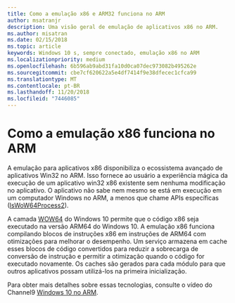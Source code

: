 ```yaml
---
title: Como a emulação x86 e ARM32 funciona no ARM
author: msatranjr
description: Uma visão geral de emulação de aplicativos x86 no ARM.
ms.author: misatran
ms.date: 02/15/2018
ms.topic: article
keywords: Windows 10 s, sempre conectado, emulação x86 no ARM
ms.localizationpriority: medium
ms.openlocfilehash: 6b596ab9abd31fa10d0ca07dec973082b495262e
ms.sourcegitcommit: cbe7cf620622a5e4df7414f9e38dfecec1cfca99
ms.translationtype: MT
ms.contentlocale: pt-BR
ms.lasthandoff: 11/20/2018
ms.locfileid: "7446085"
---
```

# <a name="how-x86-emulation-works-on-arm"></a>Como a emulação x86 funciona no ARM
A emulação para aplicativos x86 disponibiliza o ecossistema avançado de aplicativos Win32 no ARM. Isso fornece ao usuário a experiência mágica da execução de um aplicativo win32 x86 existente sem nenhuma modificação no aplicativo. O aplicativo não sabe nem mesmo se está em execução em um computador Windows no ARM, a menos que chame APIs específicas ([IsWoW64Process2](https://msdn.microsoft.com/en-us/library/windows/desktop/mt804318.aspx)).

A camada [WOW64](https://msdn.microsoft.com/en-us/library/windows/desktop/aa384249(v=vs.85).aspx) do Windows 10 permite que o código x86 seja executado na versão ARM64 do Windows 10. A emulação x86 funciona compilando blocos de instruções x86 em instruções de ARM64 com otimizações para melhorar o desempenho. Um serviço armazena em cache esses blocos de código convertidos para reduzir a sobrecarga de conversão de instrução e permitir a otimização quando o código for executado novamente. Os caches são gerados para cada módulo para que outros aplicativos possam utilizá-los na primeira inicialização. 

Para obter mais detalhes sobre essas tecnologias, consulte o vídeo do Channel9 [Windows 10 no ARM](https://channel9.msdn.com/Events/Build/2017/P4171). 